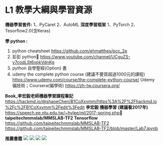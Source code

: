 # L1 教學大綱與學習資源 
**機器學習套件:**
1、PyCaret 2、AutoML
**深度學習框架**
1、PyTorch 2、Tesorflow2.0(含Keras)

**學 python :**
1. python cheatsheet https://github.com/ehmatthes/pcc_2e
2. 彭彭 python    https://www.youtube.com/channel/UCguZS-y7codLSt6vpkVdnKg
3. python 自學聖經(Option) 書
4. udemy the complete python course (建議不要買超過1000元的課程)
    https://www.udemy.com/course/the-complete-python-course/
    Udemy 偏技術；Coursera(偏學術) https://zh-tw.coursera.org/
    
**Book_李宏毅老師機器學習課程筆記**
https://hackmd.io/@shaoeChen/B1CoXxvmm/https%3A%2F%2Fhackmd.io%2Fc%2FB1CoXxvmm%2Fedit%3Fedit
**李宏毅 機器學習 (建議看2017年)**
https://speech.ee.ntu.edu.tw/~hylee/ml/2017-spring.php
**taipeitechmmslab/MMSLAB-TF2 Tensorflow**
https://github.com/taipeitechmmslab/MMSLAB-TF2
https://github.com/taipeitechmmslab/MMSLAB-TF2/blob/master/Lab7.ipynb

**推薦書籍**
![](https://i.imgur.com/rnFkNwm.jpg)
![](https://i.imgur.com/R35Jk8L.jpg)
![](https://i.imgur.com/80ZP3qq.jpg)
![](https://i.imgur.com/Qmqtv1t.jpg)



